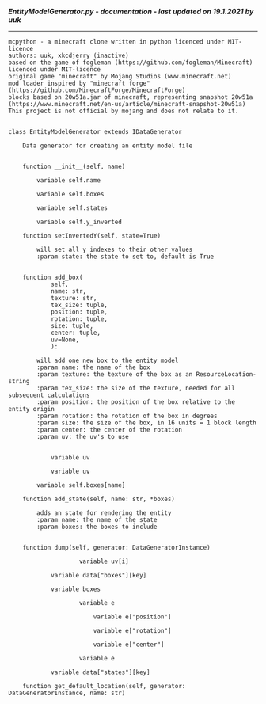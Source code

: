 ***EntityModelGenerator.py - documentation - last updated on 19.1.2021 by uuk***
___

    mcpython - a minecraft clone written in python licenced under MIT-licence
    authors: uuk, xkcdjerry (inactive)
    based on the game of fogleman (https://github.com/fogleman/Minecraft) licenced under MIT-licence
    original game "minecraft" by Mojang Studios (www.minecraft.net)
    mod loader inspired by "minecraft forge" (https://github.com/MinecraftForge/MinecraftForge)
    blocks based on 20w51a.jar of minecraft, representing snapshot 20w51a
    (https://www.minecraft.net/en-us/article/minecraft-snapshot-20w51a)
    This project is not official by mojang and does not relate to it.


    class EntityModelGenerator extends IDataGenerator
        
        Data generator for creating an entity model file


        function __init__(self, name)

            variable self.name

            variable self.boxes

            variable self.states

            variable self.y_inverted

        function setInvertedY(self, state=True)
            
            will set all y indexes to their other values
            :param state: the state to set to, default is True


        function add_box(
                self,
                name: str,
                texture: str,
                tex_size: tuple,
                position: tuple,
                rotation: tuple,
                size: tuple,
                center: tuple,
                uv=None,
                ):
            
            will add one new box to the entity model
            :param name: the name of the box
            :param texture: the texture of the box as an ResourceLocation-string
            :param tex_size: the size of the texture, needed for all subsequent calculations
            :param position: the position of the box relative to the entity origin
            :param rotation: the rotation of the box in degrees
            :param size: the size of the box, in 16 units = 1 block length
            :param center: the center of the rotation
            :param uv: the uv's to use


                variable uv

                variable uv

            variable self.boxes[name]

        function add_state(self, name: str, *boxes)
            
            adds an state for rendering the entity
            :param name: the name of the state
            :param boxes: the boxes to include


        function dump(self, generator: DataGeneratorInstance)

                        variable uv[i]

                variable data["boxes"][key]

                variable boxes

                        variable e

                            variable e["position"]

                            variable e["rotation"]

                            variable e["center"]

                        variable e

                variable data["states"][key]

        function get_default_location(self, generator: DataGeneratorInstance, name: str)